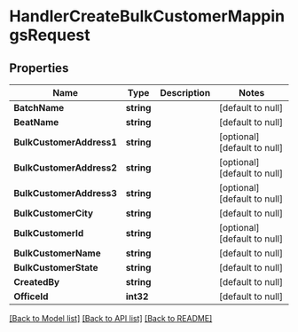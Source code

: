 # HandlerCreateBulkCustomerMappingsRequest

## Properties
Name | Type | Description | Notes
------------ | ------------- | ------------- | -------------
**BatchName** | **string** |  | [default to null]
**BeatName** | **string** |  | [default to null]
**BulkCustomerAddress1** | **string** |  | [optional] [default to null]
**BulkCustomerAddress2** | **string** |  | [optional] [default to null]
**BulkCustomerAddress3** | **string** |  | [optional] [default to null]
**BulkCustomerCity** | **string** |  | [default to null]
**BulkCustomerId** | **string** |  | [optional] [default to null]
**BulkCustomerName** | **string** |  | [default to null]
**BulkCustomerState** | **string** |  | [default to null]
**CreatedBy** | **string** |  | [default to null]
**OfficeId** | **int32** |  | [default to null]

[[Back to Model list]](../README.md#documentation-for-models) [[Back to API list]](../README.md#documentation-for-api-endpoints) [[Back to README]](../README.md)


